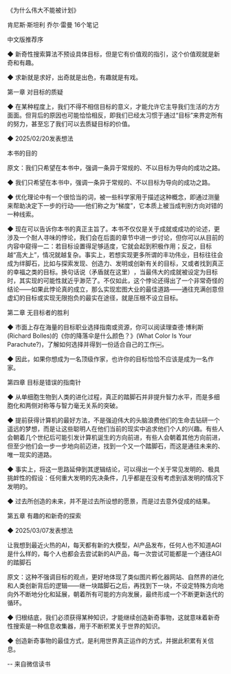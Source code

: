 《为什么伟大不能被计划》

肯尼斯·斯坦利 乔尔·雷曼
16个笔记

中文版推荐序

◆ 新奇性搜索算法不预设具体目标，但是它有价值观的指引，这个价值观就是新奇和有趣。

◆ 求新就是求好，出奇就是出色，有趣就是有戏。


第一章 对目标的质疑

◆ 在某种程度上，我们不得不相信目标的意义，才能允许它主导我们生活的方方面面。但背后的原因也可能恰恰相反，即我们已经太习惯于通过“目标”来界定所有的努力，甚至忘了我们可以去质疑目标的价值。

◆ 2025/02/20发表想法

本书的目的


原文：我们只希望在本书中，强调一条异于常规的、不以目标为导向的成功之路。

◆ 我们只希望在本书中，强调一条异于常规的、不以目标为导向的成功之路。

◆ 优化理论中有一个很恰当的词，被一些科学家用于描述这种概念，即通过测量来帮助决定下一步的行动——他们称之为“梯度”​，它本质上被当成判别方向对错的一种线索。

◆ 现在可以告诉你本书的真正主旨了。本书不仅仅是关于成就或成功的论述，更涉及一个耐人寻味的悖论，我们会在后面的章节中进一步讨论，但你可以从目前的内容中窥得一二：若目标设置得足够适度，它就会起到积极作用；反之，目标越“高大上”​，情况就越复杂。事实上，若想实现更多所谓的丰功伟业，目标往往会成为绊脚石，比如与探索发现、创造力、发明或创新有关的目标，又或者找到真正的幸福之类的目标。换句话说（矛盾就在这里）​，当最伟大的成就被设定为目标时，其实现的可能性就近乎渺茫了。不仅如此，这个悖论还得出了一个非常奇怪的结论——如果此悖论真的成立，那么实现宏图大业的最佳道路——通往充满创意但虚幻的目标或实现无限抱负的最实在途径，就是压根不设立目标。


第二章 无目标者的胜利

◆ 市面上存在海量的目标职业选择指南或资源，你可以阅读理查德·博利斯(Richard Bolles)的《你的降落伞是什么颜色？》(What Color Is Your Parachute?)，了解如何选择并得到一份适合自己的工作￼。

◆ 因此，如果你想成为一名顶级作家，也许你的目标恰恰不应该是成为一名作家。


第四章 目标是错误的指南针

◆ 从单细胞生物到人类的进化过程，真正的踏脚石并非提升智力水平，而是多细胞化和两侧对称等与智力毫无关系的突破。

◆ 提前获得计算机的最好方法，不是强迫伟大的头脑浪费他们的生命去钻研一个遥远的梦想，而是让这些聪明人在他们当前的现实中追求他们个人的兴趣。有些人会朝着几个世纪后可能引发计算机诞生的方向前进，有些人会朝着其他方向前进，但至少他们会一步一步地向前迈进，找到一个又一个踏脚石，而这是通往未来的、唯一现实的道路。

◆ 事实上，将这一思路延伸到其逻辑结论，可以得出一个关于常见发明的、极具挑衅性的假设：任何重大发明的先决条件，几乎都是在没有考虑到该发明的情况下发明的。

◆ 过去所创造的未来，并不是过去所设想的愿景，而是过去意外促成的结果。


第五章 有趣的和新奇的探索

◆ 2025/03/07发表想法

让我想到最近火热的AI，每天都有新的大模型，AI产品发布，任何人也不知道AGI是什么样的，每个人也都会去尝试新的AI产品，每一次尝试可能都是一个通往AGI的踏脚石

原文：这种不强调目标的观点，更好地体现了类似图片孵化器网站、自然界的进化和人类创新背后的逻辑——继一块踏脚石之后，再找到下一块，不设定特殊方向地向外不断地分化和延展，朝着所有可能的方向发展，最终形成一个不断更新迭代的循环。

◆ 归根结底，我们必须获得某种知识，才能继续创造新奇事物，这就意味着新奇性搜索是一种信息收集器，用于不断积累关于世界的知识。

◆ 创造新奇事物的最佳方式，是利用世界真正运作的方式，并据此积累有关信息。

-- 来自微信读书
